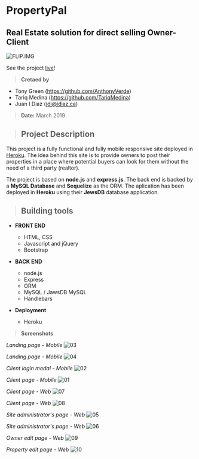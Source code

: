 # PropertyPal
## Real Estate solution for direct selling Owner-Client ##
![FLIP.IMG](./public/images/property-pal-logo-horiz-blk.png)

See the project [live](https://idiaz-propertypal.herokuapp.com)!

> **Cretaed by**
- Tony Green (https://github.com/AnthonyVerde)
- Tariq Medina (https://github.com/TariqMedina)
- Juan I Diaz (jdi@idiaz.ca)

> **Date:** March 2019

> ## Project Description

This project is a fully functional and fully mobile responsive site deployed in [Heroku](https://idiaz-propertypal.herokuapp.com). The idea behind this site is to provide owners to post their properties in a place where potential buyers can look for them without the need of a third party (realtor).

The project is based on **node.js** and **express.js**. The back end is backed by a **MySQL Database** and **Sequelize** as the ORM. The aplication has been deployed in **Heroku** using their **JewsDB** database application.

> ## Building tools
- **FRONT END**
    - HTML, CSS
    - Javascript and jQuery
    - Bootstrap

- **BACK END**
    - node.js
    - Express
    - ORM
    - MySQL / JawsDB MySQL
    - Handlebars

- **Deployment**
    - Heroku

>**Screenshots**

*Landing page - Mobile*
![03](./other/mobile_landing.png)

*Landing page - Mobile*
![04](./other/mobile_search.png)

*Client login modal - Mobile*
![02](./other/mobile_clientModal.png)

*Client page - Mobile*
![01](./other/mobile_client.png)

*Client page - Web*
![07](./other/web_client1.png)

*Client page - Web*
![08](./other/web_client2.png)

*Site administrator's page - Web*
![05](./other/web_admin1.png)

*Site administrator's page - Web*
![06](./other/web_admin2.png)

*Owner edit page - Web*
![09](./other/web_editOwner.png)

*Property edit page - Web*
![10](./other/web_editProperty.png)

